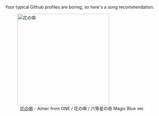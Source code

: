 Your typical Github profiles are boring, so here's a song recommendation.
<figure><img width="300" height="300" src="https://i.scdn.co/image/ab67616d0000b2730a36fce5f8305b099e8f44cb" alt="花の唄" /><figcaption align="center"><a href="https://open.spotify.com/track/3sgylzeLfrRCJbpFVa3R6R" target="_blank">花の唄</a> - Aimer from ONE / 花の唄 / 六等星の夜 Magic Blue ver.</figcaption></figure>
